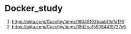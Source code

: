 # Docker_study

1. https://qiita.com/Gucchiy/items/16045193baabf3dfa176
2. https://qiita.com/Gucchiy/items/18d2ea155084419727c6
